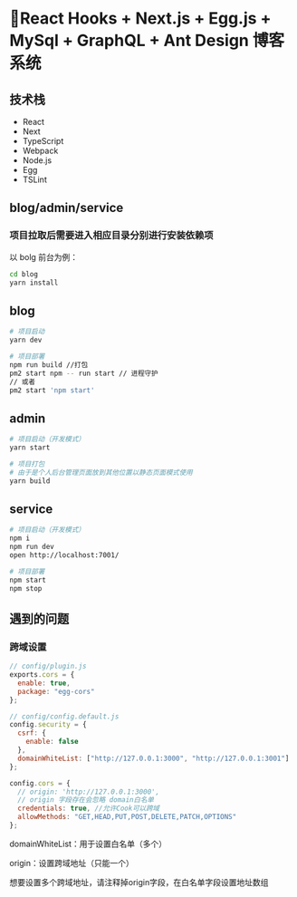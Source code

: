 # 🚀React Hooks + Next.js + Egg.js + MySql + GraphQL + Ant Design 博客系统

## 技术栈

- React
- Next
- TypeScript
- Webpack
- Node.js
- Egg
- TSLint

## blog/admin/service

### 项目拉取后需要进入相应目录分别进行安装依赖项

以 bolg 前台为例：

```bash
cd blog
yarn install
```

## blog

```bash
# 项目启动
yarn dev

# 项目部署
npm run build //打包
pm2 start npm -- run start // 进程守护
// 或者
pm2 start 'npm start'
```

## admin

```bash
# 项目启动（开发模式）
yarn start

# 项目打包
# 由于是个人后台管理页面放到其他位置以静态页面模式使用
yarn build
```

## service

```bash
# 项目启动（开发模式）
npm i
npm run dev
open http://localhost:7001/

# 项目部署
npm start
npm stop
```

## 遇到的问题

### 跨域设置

```javascript
// config/plugin.js
exports.cors = {
  enable: true,
  package: "egg-cors"
};

// config/config.default.js
config.security = {
  csrf: {
    enable: false
  },
  domainWhiteList: ["http://127.0.0.1:3000", "http://127.0.0.1:3001"]
};

config.cors = {
  // origin: 'http://127.0.0.1:3000',
  // origin 字段存在会忽略 domain白名单
  credentials: true, //允许Cook可以跨域
  allowMethods: "GET,HEAD,PUT,POST,DELETE,PATCH,OPTIONS"
};
```

domainWhiteList：用于设置白名单（多个）

origin：设置跨域地址（只能一个）

想要设置多个跨域地址，请注释掉origin字段，在白名单字段设置地址数组

